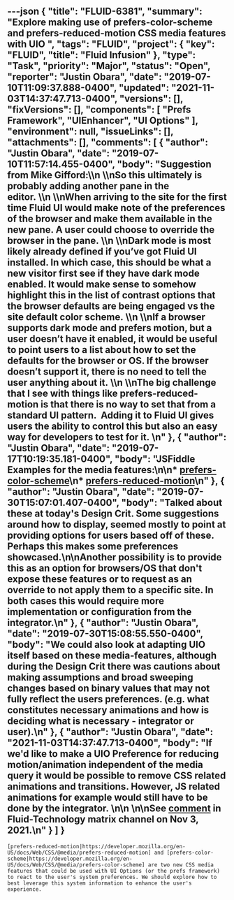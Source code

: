 ---json
{
  "title": "FLUID-6381",
  "summary": "Explore making use of prefers-color-scheme and prefers-reduced-motion CSS media features with UIO ",
  "tags": "FLUID",
  "project": {
    "key": "FLUID",
    "title": "Fluid Infusion"
  },
  "type": "Task",
  "priority": "Major",
  "status": "Open",
  "reporter": "Justin Obara",
  "date": "2019-07-10T11:09:37.888-0400",
  "updated": "2021-11-03T14:37:47.713-0400",
  "versions": [],
  "fixVersions": [],
  "components": [
    "Prefs Framework",
    "UIEnhancer",
    "UI Options"
  ],
  "environment": null,
  "issueLinks": [],
  "attachments": [],
  "comments": [
    {
      "author": "Justin Obara",
      "date": "2019-07-10T11:57:14.455-0400",
      "body": "Suggestion from Mike Gifford:\\\n \\\nSo this ultimately is probably adding another pane in the editor. \\\n \\\nWhen arriving to the site for the first time Fluid UI would make note of the preferences of the browser and make them available in the new pane. A user could choose to override the browser in the pane. \\\n \\\nDark mode is most likely already defined if you’ve got Fluid UI installed. In which case, this should be what a new visitor first see if they have dark mode enabled. It would make sense to somehow highlight this in the list of contrast options that the browser defaults are being engaged vs the site default color scheme. \\\n \\\nIf a browser supports dark mode and prefers motion, but a user doesn’t have it enabled, it would be useful to point users to a list about how to set the defaults for the browser or OS. If the browser doesn’t support it, there is no need to tell the user anything about it. \\\n \\\nThe big challenge that I see with things like prefers-reduced-motion is that there is no way to set that from a standard UI pattern.  Adding it to Fluid UI gives users the ability to control this but also an easy way for developers to test for it. \n"
    },
    {
      "author": "Justin Obara",
      "date": "2019-07-17T10:19:35.181-0400",
      "body": "JSFiddle Examples for the media features:\n\n* [prefers-color-scheme](https://jsfiddle.net/snfmaLvw/23/)\n* [prefers-reduced-motion](https://jsfiddle.net/fk0pqLud/2/)\n"
    },
    {
      "author": "Justin Obara",
      "date": "2019-07-30T15:07:01.407-0400",
      "body": "Talked about these at today's Design Crit. Some suggestions around how to display, seemed mostly to point at providing options for users based off of these. Perhaps this makes some preferences showcased.\n\nAnother possibility is to provide this as an option for browsers/OS that don't expose these features or to request as an override to not apply them to a specific site. In both cases this would require more implementation or configuration from the integrator.\n"
    },
    {
      "author": "Justin Obara",
      "date": "2019-07-30T15:08:55.550-0400",
      "body": "We could also look at adapting UIO itself based on these media-features, although during the Design Crit there was cautions about making assumptions and broad sweeping changes based on binary values that may not fully reflect the users preferences. (e.g. what constitutes necessary animations and how is deciding what is necessary - integrator or user).\n"
    },
    {
      "author": "Justin Obara",
      "date": "2021-11-03T14:37:47.713-0400",
      "body": "If we'd like to make a UIO Preference for reducing motion/animation independent of the media query it would be possible to remove CSS related animations and transitions. However, JS related animations for example would still have to be done by the integrator. \n\n \n\nSee [comment](https://matrix.to/#/!JcoHDrfLedPQdFhAXn:matrix.org/$LZ6wUxUgRhOUt5duOmpbQWs-TQqM2iocD7qOBerwMIM?via=matrix.org) in Fluid-Technology matrix channel on Nov 3, 2021.\n"
    }
  ]
}
---
`[prefers-reduced-motion|https://developer.mozilla.org/en-US/docs/Web/CSS/@media/prefers-reduced-motion] and [prefers-color-scheme|https://developer.mozilla.org/en-US/docs/Web/CSS/@media/prefers-color-scheme] are two new CSS media features that could be used with UI Options (or the prefs framework) to react to the user's system preferences. We should explore how to best leverage this system information to enhance the user's experience. `

        